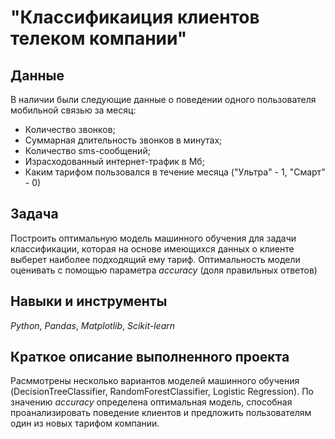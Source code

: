 #  "Классификаиция клиентов телеком компании"


## Данные

В наличии были следующие данные о поведении одного пользователя мобильной связью за месяц:

- Количество звонков;
- Суммарная длительность звонков в минутах;
- Количество sms-сообщений;
- Израсходованный интернет-трафик в Мб;
- Каким тарифом пользовался в течение месяца ("Ультра" - 1, "Смарт" - 0)
     
## Задача

Построить оптимальную модель машинного обучения для задачи классификации, которая на основе имеющихся данных о клиенте выберет наиболее подходящий ему тариф.
Оптимальность модели оценивать с помощью параметра *accuracy* (доля правильных ответов)
   
## Навыки и инструменты
*Python*, *Pandas*, *Matplotlib*, *Scikit-learn*

## Краткое описание выполненного проекта
Расммотрены несколько вариантов моделей машинного обучения (DecisionTreeClassifier, RandomForestClassifier, Logistic Regression). По значению *accuracy* определена оптимальная модель, способная проанализировать поведение клиентов и предложить пользователям один из новых тарифом компании.
